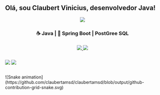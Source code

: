 
## Olá, sou Claubert Vinicius, desenvolvedor Java!
<div align="center">
<img height="145em"  src="https://media1.giphy.com/media/MdA16VIoXKKxNE8Stk/giphy.gif?cid=ecf05e47w3zldp4p3jtswb7k3an05hydig568jzaag8xq1km&rid=giphy.gif&ct=g"/>
  
  <h3 font="14px" > ☕ Java  | 🍃 Spring Boot | PostGree SQL <h3>
</div>

    

<div align="center">
  <a href="https://github.com/claubertamsd">
  <img height="145em" src="https://github-readme-stats.vercel.app/api?username=claubertamsd&show_icons=true&theme=great-gatsby&include_all_commits=true&count_private=true"/>
  <img height="145em" src="https://github-readme-stats.vercel.app/api/top-langs/?username=claubertamsd&layout=compact&langs_count=7&theme=great-gatsby"/>
</div>

  ##
 
<div> 
  <a href = "mailto:claubertvinicius68@gmail.com"><img src="https://img.shields.io/badge/-Gmail-%23333?style=for-the-badge&logo=gmail&logoColor=white" target="_blank"></a>
  <a href="https://www.linkedin.com" target="_blank"><img src="https://img.shields.io/badge/-LinkedIn-%230077B5?style=for-the-badge&logo=linkedin&logoColor=white" target="_blank"></a> 
  
## 
</div>
![Snake animation](https://github.com/claubertamsd/claubertamsd/blob/output/github-contribution-grid-snake.svg)
